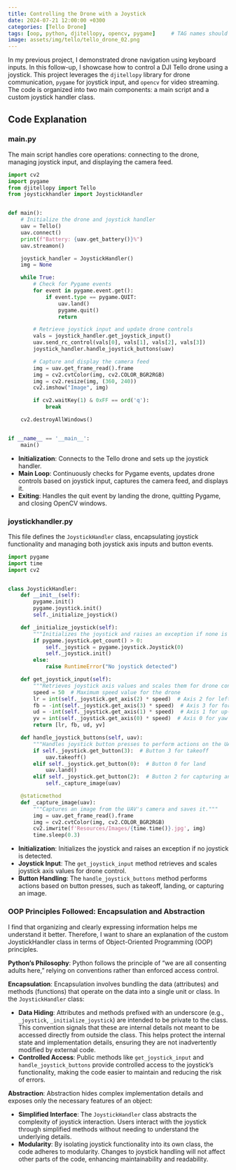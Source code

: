 ```yaml
---
title: Controlling the Drone with a Joystick
date: 2024-07-21 12:00:00 +0300
categories: [Tello Drone]
tags: [oop, python, djitellopy, opencv, pygame]     # TAG names should always be lowercase
image: assets/img/tello/tello_drone_02.png
---
```


In my previous project, I demonstrated drone navigation using keyboard inputs. In this follow-up, I showcase how to control a DJI Tello drone using a joystick. This project leverages the `djitellopy` library for drone communication, `pygame` for joystick input, and `opencv` for video streaming. The code is organized into two main components: a main script and a custom joystick handler class.

## Code Explanation

### main.py

The main script handles core operations: connecting to the drone, managing joystick input, and displaying the camera feed.

```python
import cv2
import pygame
from djitellopy import Tello
from joystickhandler import JoystickHandler


def main():
    # Initialize the drone and joystick handler
    uav = Tello()
    uav.connect()
    print(f"Battery: {uav.get_battery()}%")
    uav.streamon()

    joystick_handler = JoystickHandler()
    img = None

    while True:
        # Check for Pygame events
        for event in pygame.event.get():
            if event.type == pygame.QUIT:
                uav.land()
                pygame.quit()
                return

        # Retrieve joystick input and update drone controls
        vals = joystick_handler.get_joystick_input()
        uav.send_rc_control(vals[0], vals[1], vals[2], vals[3])
        joystick_handler.handle_joystick_buttons(uav)

        # Capture and display the camera feed
        img = uav.get_frame_read().frame
        img = cv2.cvtColor(img, cv2.COLOR_BGR2RGB)
        img = cv2.resize(img, (360, 240))
        cv2.imshow("Image", img)

        if cv2.waitKey(1) & 0xFF == ord('q'):
            break

    cv2.destroyAllWindows()


if __name__ == '__main__':
    main()

```

- **Initialization**: Connects to the Tello drone and sets up the joystick handler.
- **Main Loop**: Continuously checks for Pygame events, updates drone controls based on joystick input, captures the camera feed, and displays it.
- **Exiting**: Handles the quit event by landing the drone, quitting Pygame, and closing OpenCV windows.

### joystickhandler.py

This file defines the `JoystickHandler` class, encapsulating joystick functionality and managing both joystick axis inputs and button events.

```python
import pygame
import time
import cv2


class JoystickHandler:
    def __init__(self):
        pygame.init()
        pygame.joystick.init()
        self._initialize_joystick()

    def _initialize_joystick(self):
        """Initializes the joystick and raises an exception if none is detected."""
        if pygame.joystick.get_count() > 0:
            self._joystick = pygame.joystick.Joystick(0)
            self._joystick.init()
        else:
            raise RuntimeError("No joystick detected")

    def get_joystick_input(self):
        """Retrieves joystick axis values and scales them for drone control."""
        speed = 50  # Maximum speed value for the drone
        lr = int(self._joystick.get_axis(2) * speed)  # Axis 2 for left-right
        fb = -int(self._joystick.get_axis(3) * speed)  # Axis 3 for forward-backward
        ud = -int(self._joystick.get_axis(1) * speed)  # Axis 1 for up-down
        yv = int(self._joystick.get_axis(0) * speed)  # Axis 0 for yaw
        return [lr, fb, ud, yv]

    def handle_joystick_buttons(self, uav):
        """Handles joystick button presses to perform actions on the UAV."""
        if self._joystick.get_button(3):  # Button 3 for takeoff
            uav.takeoff()
        elif self._joystick.get_button(0):  # Button 0 for land
            uav.land()
        elif self._joystick.get_button(2):  # Button 2 for capturing an image
            self._capture_image(uav)

    @staticmethod
    def _capture_image(uav):
        """Captures an image from the UAV's camera and saves it."""
        img = uav.get_frame_read().frame
        img = cv2.cvtColor(img, cv2.COLOR_BGR2RGB)
        cv2.imwrite(f'Resources/Images/{time.time()}.jpg', img)
        time.sleep(0.3)

```

- **Initialization**: Initializes the joystick and raises an exception if no joystick is detected.
- **Joystick Input**: The `get_joystick_input` method retrieves and scales joystick axis values for drone control.
- **Button Handling**: The `handle_joystick_buttons` method performs actions based on button presses, such as takeoff, landing, or capturing an image.

### OOP Principles Followed: Encapsulation and Abstraction

I find that organizing and clearly expressing information helps me understand it better. Therefore, I want to share an explanation of the custom JoystickHandler class in terms of Object-Oriented Programming (OOP) principles.

**Python’s Philosophy**: Python follows the principle of “we are all consenting adults here,” relying on conventions rather than enforced access control.

**Encapsulation**:
Encapsulation involves bundling the data (attributes) and methods (functions) that operate on the data into a single unit or class. In the `JoystickHandler` class:

- **Data Hiding**: Attributes and methods prefixed with an underscore (e.g., `_joystick`, `_initialize_joystick`) are intended to be private to the class. This convention signals that these are internal details not meant to be accessed directly from outside the class. This helps protect the internal state and implementation details, ensuring they are not inadvertently modified by external code.
- **Controlled Access**: Public methods like `get_joystick_input` and `handle_joystick_buttons` provide controlled access to the joystick’s functionality, making the code easier to maintain and reducing the risk of errors.

**Abstraction**:
Abstraction hides complex implementation details and exposes only the necessary features of an object:

- **Simplified Interface**: The `JoystickHandler` class abstracts the complexity of joystick interaction. Users interact with the joystick through simplified methods without needing to understand the underlying details.
- **Modularity**: By isolating joystick functionality into its own class, the code adheres to modularity. Changes to joystick handling will not affect other parts of the code, enhancing maintainability and readability.
